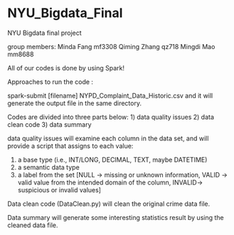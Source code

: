 # NYU_Bigdata_Final
NYU Bigdata final project

group members:
Minda Fang mf3308
Qiming Zhang qz718
Mingdi Mao mm8688

All of our codes is done by using Spark!

Approaches to run the code :

spark-submit [filename] NYPD_Complaint_Data_Historic.csv
and it will generate the output file in the same directory.

Codes are divided into three parts below:
	1) data quality issues
	2) data clean code
	3) data summary

data quality issues will examine each column in the data set, and will provide a script that assigns to each value:
1) a base type (i.e.,  INT/LONG, DECIMAL, TEXT, maybe DATETIME)
2) a semantic data type 
3) a label from the set [NULL -> missing or unknown information, VALID -> valid value from the intended domain of the column, INVALID-> suspicious or invalid values]

Data clean code (DataClean.py) will clean the original crime data file.

Data summary will generate some interesting statistics result by using the cleaned data file. 
